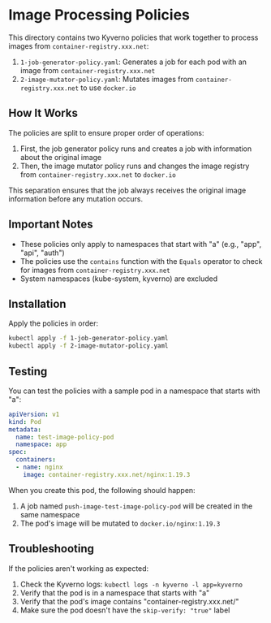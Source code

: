 # Image Processing Policies

This directory contains two Kyverno policies that work together to process images from `container-registry.xxx.net`:

1. `1-job-generator-policy.yaml`: Generates a job for each pod with an image from `container-registry.xxx.net`
2. `2-image-mutator-policy.yaml`: Mutates images from `container-registry.xxx.net` to use `docker.io`

## How It Works

The policies are split to ensure proper order of operations:

1. First, the job generator policy runs and creates a job with information about the original image
2. Then, the image mutator policy runs and changes the image registry from `container-registry.xxx.net` to `docker.io`

This separation ensures that the job always receives the original image information before any mutation occurs.

## Important Notes

- These policies only apply to namespaces that start with "a" (e.g., "app", "api", "auth")
- The policies use the `contains` function with the `Equals` operator to check for images from `container-registry.xxx.net`
- System namespaces (kube-system, kyverno) are excluded

## Installation

Apply the policies in order:

```bash
kubectl apply -f 1-job-generator-policy.yaml
kubectl apply -f 2-image-mutator-policy.yaml
```

## Testing

You can test the policies with a sample pod in a namespace that starts with "a":

```yaml
apiVersion: v1
kind: Pod
metadata:
  name: test-image-policy-pod
  namespace: app
spec:
  containers:
  - name: nginx
    image: container-registry.xxx.net/nginx:1.19.3
```

When you create this pod, the following should happen:
1. A job named `push-image-test-image-policy-pod` will be created in the same namespace
2. The pod's image will be mutated to `docker.io/nginx:1.19.3`

## Troubleshooting

If the policies aren't working as expected:

1. Check the Kyverno logs: `kubectl logs -n kyverno -l app=kyverno`
2. Verify that the pod is in a namespace that starts with "a"
3. Verify that the pod's image contains "container-registry.xxx.net/"
4. Make sure the pod doesn't have the `skip-verify: "true"` label 